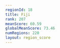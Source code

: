 ```yaml
---
regionId: 18
title: Fiji
rank: 207
meanScore: 60.59
globalMeanScore: 73.46
numRegions: 220
layout: region_score
---
```

